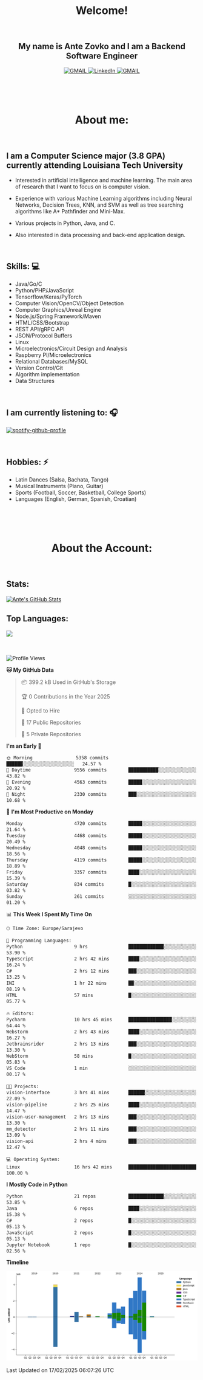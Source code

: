 
<h1 align="center"> Welcome!</h1>
<br>

<h2 align="center">My name is Ante Zovko and I am a Backend Software Engineer</h2> 

<p align= "center">
  <a href="https://mail.google.com/mail/u/0/?view=cm&fs=1&to=antezovko.az@gmail.com&tf=1">
      <img alt="GMAIL" src="https://img.shields.io/badge/Email-Contact-darkred?style=for-the-badge&logo=gmail&labelColor=grey&logoColor=white" />
    </a>
 <a href="https://www.linkedin.com/in/antezovko/">
      <img alt="LinkedIn" src="https://img.shields.io/badge/LinkedIn-Connect-Blue?style=for-the-badge&logo=LinkedIn" />
    </a>
   <a href="https://www.facebook.com/ZovkoAntee/">
      <img alt="GMAIL" src="https://img.shields.io/badge/Facebook-Add%20Friend-darkblue?style=for-the-badge&logo=Facebook&logoColor=white" />
    </a>

  </p>

<br>
<br>
<br>

<h1 align="center">About me:</h1>

<br>

## I am a Computer Science major (3.8 GPA) currently attending Louisiana Tech University
  - Interested in artificial intelligence and machine learning. The main area of research that I want to focus on is computer vision. 

  - Experience with various Machine Learning algorithms including Neural Networks, Decision Trees, KNN, and SVM as well as tree searching algorithms like A* Pathfinder and Mini-Max.

  - Various projects in Python, Java, and C.

   - Also interested in data processing and back-end application design.

<br>

## Skills: 💻
- Java/Go/C
- Python/PHP/JavaScript
- Tensorflow/Keras/PyTorch
- Computer Vision/OpenCV/Object
Detection
- Computer Graphics/Unreal Engine
- Node.js/Spring Framework/Maven 
- HTML/CSS/Bootstrap
- REST API/gRPC API 
- JSON/Protocol Buffers
- Linux 
- Microelectronics/Circuit Design
and Analysis
- Raspberry PI/Microelectronics
- Relational Databases/MySQL 
- Version Control/Git
- Algorithm implementation
- Data Structures


<br>

## I am currently listening to: 🎧
[![spotify-github-profile](https://spotify-github-profile.vercel.app/api/view?uid=u06dtc9h3le4tq61m3x12o9uh&cover_image=true&theme=default&bar_color=53b14f&bar_color_cover=false)](https://github.com/kittinan/spotify-github-profile)

<br>


## Hobbies: ⚡ 
- Latin Dances (Salsa, Bachata, Tango)
- Musical Instruments (Piano, Guitar)
- Sports (Football, Soccer, Basketball, College Sports)
- Languages (English, German, Spanish, Croatian)

<br>
<br>
<br>

<h1 align="center">About the Account:</h1>

<br>

## Stats: 
<a href="https://github.com/AnteZovko23">
  <img align="center" src="https://github-readme-stats.antezovko23.vercel.app/api?username=AnteZovko23&show_icons=true&line_height=27&count_private=true&title_color=ffffff&text_color=c9cacc&icon_color=2bbc8a&bg_color=1d1f21" alt="Ante's GitHub Stats" />
</a>


<br>

## Top Languages:
<img align="center" src="https://github-readme-stats.antezovko23.vercel.app/api/top-langs/?username=AnteZovko23&title_color=ffffff&text_color=c9cacc&icon_color=2bbc8a&bg_color=1d1f21" />






<br>
<br>
<br>


<!--START_SECTION:waka-->
![Profile Views](http://img.shields.io/badge/Profile%20Views-9-blue)

**🐱 My GitHub Data** 

> 📦 399.2 kB Used in GitHub's Storage 
 > 
> 🏆 0 Contributions in the Year 2025
 > 
> 💼 Opted to Hire
 > 
> 📜 17 Public Repositories 
 > 
> 🔑 5 Private Repositories 
 > 
**I'm an Early 🐤** 

```text
🌞 Morning                5358 commits        ██████░░░░░░░░░░░░░░░░░░░   24.57 % 
🌆 Daytime                9556 commits        ███████████░░░░░░░░░░░░░░   43.82 % 
🌃 Evening                4563 commits        █████░░░░░░░░░░░░░░░░░░░░   20.92 % 
🌙 Night                  2330 commits        ███░░░░░░░░░░░░░░░░░░░░░░   10.68 % 
```
📅 **I'm Most Productive on Monday** 

```text
Monday                   4720 commits        █████░░░░░░░░░░░░░░░░░░░░   21.64 % 
Tuesday                  4468 commits        █████░░░░░░░░░░░░░░░░░░░░   20.49 % 
Wednesday                4048 commits        █████░░░░░░░░░░░░░░░░░░░░   18.56 % 
Thursday                 4119 commits        █████░░░░░░░░░░░░░░░░░░░░   18.89 % 
Friday                   3357 commits        ████░░░░░░░░░░░░░░░░░░░░░   15.39 % 
Saturday                 834 commits         █░░░░░░░░░░░░░░░░░░░░░░░░   03.82 % 
Sunday                   261 commits         ░░░░░░░░░░░░░░░░░░░░░░░░░   01.20 % 
```


📊 **This Week I Spent My Time On** 

```text
🕑︎ Time Zone: Europe/Sarajevo

💬 Programming Languages: 
Python                   9 hrs               █████████████░░░░░░░░░░░░   53.90 % 
TypeScript               2 hrs 42 mins       ████░░░░░░░░░░░░░░░░░░░░░   16.24 % 
C#                       2 hrs 12 mins       ███░░░░░░░░░░░░░░░░░░░░░░   13.25 % 
INI                      1 hr 22 mins        ██░░░░░░░░░░░░░░░░░░░░░░░   08.19 % 
HTML                     57 mins             █░░░░░░░░░░░░░░░░░░░░░░░░   05.77 % 

🔥 Editors: 
Pycharm                  10 hrs 45 mins      ████████████████░░░░░░░░░   64.44 % 
Webstorm                 2 hrs 43 mins       ████░░░░░░░░░░░░░░░░░░░░░   16.27 % 
Jetbrainsrider           2 hrs 13 mins       ███░░░░░░░░░░░░░░░░░░░░░░   13.30 % 
WebStorm                 58 mins             █░░░░░░░░░░░░░░░░░░░░░░░░   05.83 % 
VS Code                  1 min               ░░░░░░░░░░░░░░░░░░░░░░░░░   00.17 % 

🐱‍💻 Projects: 
vision-interface         3 hrs 41 mins       ██████░░░░░░░░░░░░░░░░░░░   22.09 % 
vision-pipeline          2 hrs 25 mins       ████░░░░░░░░░░░░░░░░░░░░░   14.47 % 
vision-user-management   2 hrs 13 mins       ███░░░░░░░░░░░░░░░░░░░░░░   13.30 % 
mm_detector              2 hrs 11 mins       ███░░░░░░░░░░░░░░░░░░░░░░   13.09 % 
vision-api               2 hrs 4 mins        ███░░░░░░░░░░░░░░░░░░░░░░   12.47 % 

💻 Operating System: 
Linux                    16 hrs 42 mins      █████████████████████████   100.00 % 
```

**I Mostly Code in Python** 

```text
Python                   21 repos            █████████████░░░░░░░░░░░░   53.85 % 
Java                     6 repos             ████░░░░░░░░░░░░░░░░░░░░░   15.38 % 
C#                       2 repos             █░░░░░░░░░░░░░░░░░░░░░░░░   05.13 % 
JavaScript               2 repos             █░░░░░░░░░░░░░░░░░░░░░░░░   05.13 % 
Jupyter Notebook         1 repo              █░░░░░░░░░░░░░░░░░░░░░░░░   02.56 % 
```



**Timeline**

![Lines of Code chart](https://raw.githubusercontent.com/AnteZovko23/AnteZovko23/master/assets/bar_graph.png)


 Last Updated on 17/02/2025 06:07:26 UTC
<!--END_SECTION:waka-->


